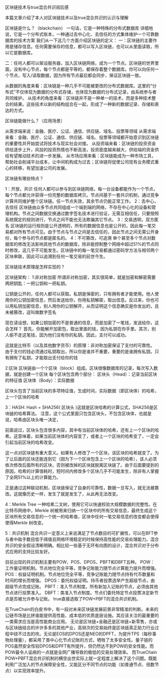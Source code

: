 区块链技术与true混合共识阅后感

本篇文章介绍了本人对区块链技术以及true混合共识的认识与理解

区块链是什么？（blackchain）
一句话，它是一种特殊的分布式数据库
详细地说，它是一个分布式账本，一种通过去中心化、去信任的方式集体维护一个可靠数据库的技术方案
我们从一下这几个方面介绍区块链的定义：
一：区块链的主要作用是储存信息。任何需要保存的信息，都可以写入区块链，也可以从里面读取，所以它是数据库。

二：任何人都可以架设服务器，加入区块链网络，成为一个节点。区块链的世界里面，没有中心节点，每个节点都是平等的，都保存着整个数据库。你可以向任何一个节点，写入/读取数据，因为所有节点最后都会同步，保证区块链一致。

从数据的角度来看：区块链是一种几乎不可能被更改的分布式数据库。这里的“分布式”不仅体现为数据的分布式存储，也体现为数据的分布式记录，由系统参与者共同维护。
从技术的角度来看：区块链并不是一种单一的技术，而是多种技术整合的结果。这些技术以新的结构组合在一起，形成了一种新的数据记录、存储和表达的方式。



区块链能做什么？（应用场景）

从需求端来说：金融、医疗、公证、通信、供应链、域名、投票等领域
从需求端来看：金融、医疗、公证、通信、供应链、域名、投票等领域都开始意识到区块链的重要性并开始尝试将技术与现实社会对接。
从投资端来看：区块链的投资资金供给逐步上升，风投的投资热情也不断高涨，投资密度越来越大，供给端的资金供给有望推动技术的进一步发展。
从市场应用来看：区块链能成为一种市场工具，帮助社会削减平台成本，让中间机构成为过去；区块链将促使公司现有业务模式重心的转移，有望加速公司的发展。


区块链有哪些特点？

1：开放，共识
任何人都可以参与到区块链网络，每一台设备都能作为一个节点，每个节点都允许获得一份完整的数据库拷贝。节点间基于一套共识机制，通过竞争计算共同维护整个区块链。任一节点失效，其余节点仍能正常工作。
2：去中心，去信任
区块链由众多节点共同组成一个端到端的网络，不存在中心化的设备和管理机构。节点之间数据交换通过数字签名技术进行验证，无需互相信任，只要按照系统既定的规则进行，节点之间不能也无法欺骗其它节点。
3：交易透明，双方匿名
区块链的运行规则是公开透明的，所有的数据信息也是公开的，因此每一笔交易都对所有节点可见。由于节点与节点之间是去信任的，因此节点之间无需公开身份，每个参与的节点都是匿名的。
4：不可篡改，可追溯
单个甚至多个节点对数据库的修改无法影响其他节点的数据库，除非能控制整个网络中超过51%的节点同时修改，这几乎不可能发生。区块链中的每一笔交易都通过密码学方法与相邻两个区块串联，因此可以追溯到任何一笔交易的前世今生。


区块链技术原理是怎样实现的？


区块链架构：
1:非对称加密
所谓非对称加密，其实很简单，就是加密和解密需要两把钥匙：一把公钥和一把私钥。



公钥是公开的，任何人都可以获取。私钥是保密的，只有拥有者才能使用。他人使用你的公钥加密信息，然后发送给你，你用私钥解密，取出信息。反过来，你也可以用私钥加密信息，别人用你的公钥解开，从而证明这个信息确实是你发出的，且未被篡改，这叫做数字签名

现在请设想，如果公钥加密的不是普通的信息，而是加密了一笔钱，发送给你，这会怎样？
首先，你能解开加密包，取出里面的钱，因为私钥在你手里。其次，别人偷不走这笔钱，因为他们没有你的私钥。因此，支付可以成功。

这就是比特币（以及其他数字货币）的原理：非对称加密保证了支付的可靠性。
由于支付的钱必须通过私钥取出，所以你是谁并不重要，重要的是谁拥有私钥。只有拥有了私钥，才能取出支付给你的钱

2:区块
区块链由一个个区块（block）组成。区块很像数据库的记录，每次写入数据，就是创建一个区块
每个区块包含两个部分：
区块头（Head）：记录当前区块的特征值
区块体（Body）：实际数据

区块头包含了当前区块的多项特征值，生成时间，实际数据（即区块体）的哈希，上一个区块的哈希


3：HASH:
Hash = SHA256( 区块头 )这就是区块哈希的计算公式，SHA256是区块链的哈希算法。
注意，这个公式里面只包含区块头，不包含区块体，也就是说，哈希由区块头唯一决定，

前面说过，区块头包含很多内容，其中有当前区块体的哈希，还有上一个区块的哈希。这意味着，如果当前区块体的内容变了，或者上一个区块的哈希变了，一定会引起当前区块的哈希改变。

这一点对区块链有重大意义。如果有人修改了一个区块，该区块的哈希就变了。为了让后面的区块还能连到它（因为下一个区块包含上一个区块的哈希），该人必须依次修改后面所有的区块，否则被改掉的区块就脱离区块链了。由于后面要提到的原因，哈希的计算很耗时，短时间内修改多个区块几乎不可能发生，除非有人掌握了全网51%以上的计算能力。

正是通过这种联动机制，区块链保证了自身的可靠性，数据一旦写入，就无法被篡改。这就像历史一样，发生了就是发生了，从此再无法改变。 


4：Merkle Tree
一种哈希二叉树，使用它可以快速校验大规模数据的完整性。在比特币网络中，Merkle 树被用来归纳一个区块中的所有交易信息，最终生成这个区块所有交易信息的一个统一的哈希值，区块中任何一笔交易信息的改变都会使得使得Merkle 树改变。

5：共识机制
混合共识一定意义上来说满足了节点数目的可扩展性，可以在BFT参与者中敌手数目低于阈值且网络环境稳定的时候保持高性能的交易处理能力。混合共识的安全假设清晰明确。相比较一些基于无环有向图的设计，混合共识对于分布式应用的支持比较友好。


目前出现的共识机制主要有POW、POS、DPOS、PBFT和DBFT五种。
POW：工作量证明机制。节点地位完全平等，竞争记账能力随节点计算能力提升而增强。
POS：权益证明机制。节点地位完全平等，竞争记账能力随节点持有代币数量和时间的增长而增强。
DPOS：委托权益证明。持币者投票选举产生超级节点，由超级节点完成记账。
PBFT：准入节点制度。所有新加入记账的节点，必须由其他节点进行投票准入。
DBFT：类准入节点制度。节点们委托特定节点投票决定新节点是否被允许参与记账。
true直接选取了POW+PBFT的混合共识机制。

在TrueChain的白皮书中，有一段对未来区块链发展前景非常精准的判断。未来的公链市场是比拼谁能提供高性能、成本低的优质底层设施。其应该关注的最重要的一类需求应当是高性能商业应用。
无论是区块链+金融还是区块链+新零售，亦或与区块链结合的许许多多的其他产业，高频次的交易始终是区块链真正助力行业过程中绕不过去的坎。无论是EOS的DPOS还是NEO的DPFT，为提升TPS（每秒事物处理量），都采用了类中心化节点记账的方式，牺牲了太多安全性。量子链的POS虽然安全性较DPOS和DPFT有所提升，但仍然达不到POW的安全性能。而POW最令人诟病的一点就是全网广播导致的极低的交易处理效率。
而TrueChain POW+PBFT混合共识机制的横空出世实际上就一定程度上解决了这个问题。既能利用广泛加入的节点保障安全性，又能区分不同节点的功能（如普通节点、倍数节点）以实现效率提升。
